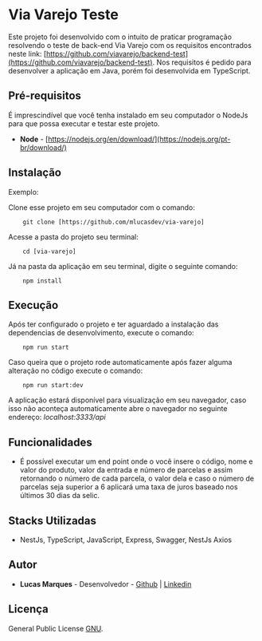 # Via Varejo Teste

Este projeto foi desenvolvido com o intuito de praticar programação resolvendo o teste de back-end Via Varejo com os requisitos encontrados neste link: [https://github.com/viavarejo/backend-test](https://github.com/viavarejo/backend-test).
Nos requisitos é pedido para desenvolver a aplicação em Java, porém foi desenvolvida em TypeScript.

## Pré-requisitos

É imprescindível que você tenha instalado em seu computador o NodeJs para que possa executar e testar este projeto.

- **Node** - [https://nodejs.org/en/download/](https://nodejs.org/pt-br/download/)

## Instalação

Exemplo:

Clone esse projeto em seu computador com o comando:

```
	git clone [https://github.com/mlucasdev/via-varejo]
```

Acesse a pasta do projeto seu terminal:

```
	cd [via-varejo]
```

Já na pasta da aplicação em seu terminal, digite o seguinte comando:

```
	npm install
```

## Execução

Após ter configurado o projeto e ter aguardado a instalação das dependencias de desenvolvimento, execute o comando:

```
 	npm run start
```

Caso queira que o projeto rode automaticamente após fazer alguma alteração no código execute o comando:

```
	npm run start:dev
```

A aplicação estará disponível para visualização em seu navegador, caso isso não aconteça automaticamente abre o navegador no seguinte endereço: _localhost:3333/api_

## Funcionalidades

- É possível executar um end point onde o você insere o código, nome e valor do produto, valor da entrada e número de parcelas e assim retornando o número de cada parcela, o valor dela e caso o número de parcelas seja superior a 6 aplicará uma taxa de juros baseado nos últimos 30 dias da selic.

## Stacks Utilizadas

- NestJs, TypeScript, JavaScript, Express, Swagger, NestJs Axios

## Autor

- **Lucas Marques** - Desenvolvedor - [Github](https://github.com/mlucasdev) | [Linkedin](https://www.linkedin.com/in/mlucasdev/)

## Licença

General Public License [GNU](https://www.gnu.org/licenses/gpl-3.0.html).
